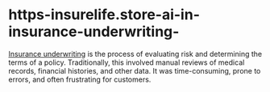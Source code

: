 # https-insurelife.store-ai-in-insurance-underwriting-
[Insurance underwriting](https://insurelife.store/ai-in-insurance-underwriting/) is the process of evaluating risk and determining the terms of a policy. Traditionally, this involved manual reviews of medical records, financial histories, and other data. It was time-consuming, prone to errors, and often frustrating for customers.
